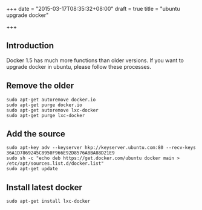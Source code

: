 +++
date = "2015-03-17T08:35:32+08:00"
draft = true
title = "ubuntu upgrade docker"

+++



## Introduction

Docker 1.5 has much more functions than older versions. If you want to upgrade docker in ubuntu, please follow these processes.

## Remove the older

```
sudo apt-get autoremove docker.io
sudo apt-get purge docker.io
sudo apt-get autoremove lxc-docker
sudo apt-get purge lxc-docker
```

## Add the source

```
sudo apt-key adv --keyserver hkp://keyserver.ubuntu.com:80 --recv-keys 36A1D7869245C8950F966E92D8576A8BA88D21E9
sudo sh -c "echo deb https://get.docker.com/ubuntu docker main > /etc/apt/sources.list.d/docker.list"
sudo apt-get update
```

## Install latest docker

```
sudo apt-get install lxc-docker
```

